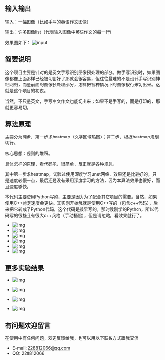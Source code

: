 
## 输入输出
输入：一幅图像（比如手写的英语作文图像）

输出：许多图像list（代表输入图像中英语作文的每一行）

效果图如下：
![input](pic/Snipaste_2018-10-20_22-52-08.jpg "input")

## 简要说明

这个项目主要是针对的是英文手写识别图像预处理的部分。做手写识别时，如果图像都像上面那样已经被切割好了那就会很容易，但往往最难的不是设计手写识别神经网络，而是前面的图像预处理部分，怎样把各种情况下的图像按行来切出来。这就是这个项目的初衷。

当然，不只是英文，手写中文作文也能切出来；如果不是手写的，而是打印的，那就更容易切。

## 算法原理
主要分为两步，第一步求heatmap（文字区域热图）；第二步，根据heatmap规划切行。

核心思想：规则的堆积。

具体怎样的原理，看代码吧，很简单，反正就是各种规则。

其中第一步求heatmap，试验过使用深度学习unet网络，效果还是比较好的，只是速度较慢一点，最后还是没有采用深度学习的方法，因为本算法效果也很好，而且速度够快。

本代码主要使用Python写的，主要是因为为了配合其它项目的需要。当然，如果使用C++肯定速度会更快。其实刚开始我就是使用C++写的（包含c++代码），后来把它转成了Python代码。这个代码是很早写的，那时候刚学的Python，所以代码写的很挫且有很大c++风格（手动捂脸），但是请忽略，看效果就行了。

* ![img](pic/Selection_011.bmp "img")
* ![img](pic/Selection_012.bmp "img")
* ![img](pic/Selection_009.bmp "img")
* ![img](pic/Selection_010.bmp "img")
* ![img](pic/Selection_013.bmp "img")
* ![img](pic/Selection_014.bmp "img")

## 更多实验结果

* ![img](pic/Snipaste_2018-10-20_22-30-10.jpg "img")
* ![img](pic/Snipaste_2018-10-20_22-29-06.jpg "img")

* ![img](pic/Snipaste_2018-10-20_22-34-39.jpg "img")
* ![img](pic/Snipaste_2018-10-20_22-34-05.jpg "img")

## 有问题欢迎留言
在使用中有任何问题，欢迎反馈给我，也可以用以下联系方式跟我交流

* E-mail: 228812066@qq.com
* QQ: 228812066

